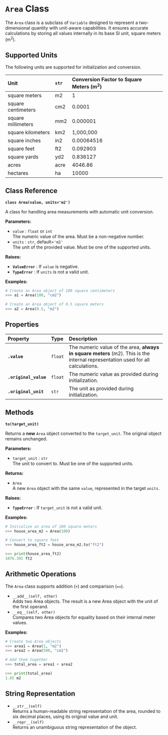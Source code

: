 # **`Area` Class**

The `Area` class is a subclass of `Variable` designed to represent a two-dimensional quantity with unit-aware capabilities. It ensures accurate calculations by storing all values internally in its base SI unit, square meters (m<sup>2</sup>).

## **Supported Units**

The following units are supported for initialization and conversion.

| Unit | `str` | Conversion Factor to Square Meters (m<sup>2</sup>) |
| :---- | :---- | :---- |
| square meters | m2 | 1 |
| square centimeters | cm2 | 0.0001 |
| square millimeters | mm2 | 0.000001 |
| square kilometers | km2 | 1,000,000 |
| square inches | in2 | 0.00064516 |
| square feet | ft2 | 0.092903 |
| square yards | yd2 | 0.836127 |
| acres | acre | 4046.86 |
| hectares | ha | 10000 |

## **Class Reference**

**`class Area(value, units='m2')`**

A class for handling area measurements with automatic unit conversion.

**Parameters:**

* `value` : `float` or `int`  
  The numeric value of the area. Must be a non-negative number.  
* `units` : `str`, default=`'m2'`  
  The unit of the provided value. Must be one of the supported units.

**Raises:**

* **`ValueError`** : If `value` is negative.  
* **`TypeError`** : If `units` is not a valid unit.

**Examples:**
```py
# Create an Area object of 100 square centimeters  
>>> a1 = Area(100, "cm2")

# Create an Area object of 0.5 square meters  
>>> a2 = Area(0.5, "m2")
```

## **Properties**

| Property | Type | Description |
| :---- | :---- | :---- |
| **`.value`** | `float` | The numeric value of the area, **always in square meters** (m2). This is the internal representation used for all calculations. |
| **`.original_value`** | `float` | The numeric value as provided during initialization. |
| **`.original_unit`** | `str` | The unit as provided during initialization. |

## **Methods**

**`to(target_unit)`**

Returns a **new** `Area` object converted to the `target_unit`. The original object remains unchanged.

**Parameters:**

* `target_unit` : `str`  
  The unit to convert to. Must be one of the supported units.

**Returns:**

* `Area`  
  A new `Area` object with the same `value`, represented in the target `units`.

**Raises:**

* **`TypeError`** : If `target_unit` is not a valid unit.

**Examples:**
```py
# Initialize an area of 100 square meters  
>>> house_area_m2 = Area(100)

# Convert to square feet  
>>> house_area_ft2 = house_area_m2.to("ft2")

>>> print(house_area_ft2)  
1076.391 ft2
```

## **Arithmetic Operations**

The `Area` class supports addition (`+`) and comparison (`==`).

* `__add__(self, other)`  
  Adds two Area objects. The result is a new Area object with the unit of the first operand.  
* `__eq__(self, other)`  
  Compares two Area objects for equality based on their internal meter values.

**Examples:**

```py
# Create two Area objects  
>>> area1 = Area(1, "m2")  
>>> area2 = Area(500, "cm2")

# Add them together  
>>> total_area = area1 + area2

>>> print(total_area)  
1.05 m2
```
## **String Representation**

* `__str__(self)`  
  Returns a human-readable string representation of the area, rounded to six decimal places, using its original value and unit.  
* `__repr__(self)`  
  Returns an unambiguous string representation of the object.
